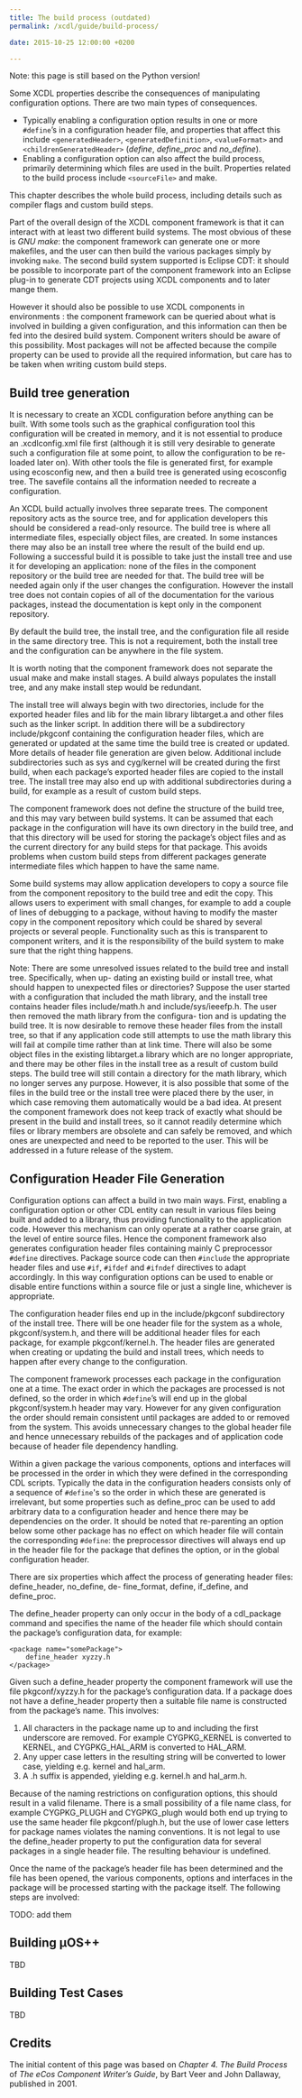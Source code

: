 ```yaml
---
title: The build process (outdated)
permalink: /xcdl/guide/build-process/

date: 2015-10-25 12:00:00 +0200

---
```


Note: this page is still based on the Python version!

Some XCDL properties describe the consequences of manipulating configuration options. There are two main types of consequences.

-   Typically enabling a configuration option results in one or more `#define`’s in a configuration header file, and properties that affect this include `<generatedHeader>`, `<generatedDefinition>`, `<valueFormat>` and `<childrenGeneratedHeader>` (*define*, *define_proc* and *no_define*).
-   Enabling a configuration option can also affect the build process, primarily determining which files are used in the built. Properties related to the build process include `<sourceFile>` and make.

This chapter describes the whole build process, including details such as compiler flags and custom build steps.

Part of the overall design of the XCDL component framework is that it can interact with at least two different build systems. The most obvious of these is *GNU make*: the component framework can generate one or more makefiles, and the user can then build the various packages simply by invoking `make`. The second build system supported is Eclipse CDT: it should be possible to incorporate part of the component framework into an Eclipse plug-in to generate CDT projects using XCDL components and to later mange them.

However it should also be possible to use XCDL components in environments : the component framework can be queried about what is involved in building a given configuration, and this information can then be fed into the desired build system. Component writers should be aware of this possibility. Most packages will not be affected because the compile property can be used to provide all the required information, but care has to be taken when writing custom build steps.

## Build tree generation

It is necessary to create an XCDL configuration before anything can be built. With some tools such as the graphical configuration tool this configuration will be created in memory, and it is not essential to produce an .xcdlconfig.xml file first (although it is still very desirable to generate such a configuration file at some point, to allow the configuration to be re-loaded later on). With other tools the file is generated first, for example using ecosconfig new, and then a build tree is generated using ecosconfig tree. The savefile contains all the information needed to recreate a configuration.

An XCDL build actually involves three separate trees. The component repository acts as the source tree, and for application developers this should be considered a read-only resource. The build tree is where all intermediate files, especially object files, are created. In some instances there may also be an install tree where the result of the build end up. Following a successful build it is possible to take just the install tree and use it for developing an application: none of the files in the component repository or the build tree are needed for that. The build tree will be needed again only if the user changes the configuration. However the install tree does not contain copies of all of the documentation for the various packages, instead the documentation is kept only in the component repository.

By default the build tree, the install tree, and the configuration file all reside in the same directory tree. This is not a requirement, both the install tree and the configuration can be anywhere in the file system.

It is worth noting that the component framework does not separate the usual make and make install stages. A build always populates the install tree, and any make install step would be redundant.

The install tree will always begin with two directories, include for the exported header files and lib for the main library libtarget.a and other files such as the linker script. In addition there will be a subdirectory include/pkgconf containing the configuration header files, which are generated or updated at the same time the build tree is created or updated. More details of header file generation are given below. Additional include subdirectories such as sys and cyg/kernel will be created during the first build, when each package’s exported header files are copied to the install tree. The install tree may also end up with additional subdirectories during a build, for example as a result of custom build steps.

The component framework does not define the structure of the build tree, and this may vary between build systems. It can be assumed that each package in the configuration will have its own directory in the build tree, and that this directory will be used for storing the package’s object files and as the current directory for any build steps for that package. This avoids problems when custom build steps from different packages generate intermediate files which happen to have the same name.

Some build systems may allow application developers to copy a source file from the component repository to the build tree and edit the copy. This allows users to experiment with small changes, for example to add a couple of lines of debugging to a package, without having to modify the master copy in the component repository which could be shared by several projects or several people. Functionality such as this is transparent to component writers, and it is the responsibility of the build system to make sure that the right thing happens.

Note: There are some unresolved issues related to the build tree and install tree. Specifically, when up- dating an existing build or install tree, what should happen to unexpected files or directories? Suppose the user started with a configuration that included the math library, and the install tree contains header files include/math.h and include/sys/ieeefp.h. The user then removed the math library from the configura- tion and is updating the build tree. It is now desirable to remove these header files from the install tree, so that if any application code still attempts to use the math library this will fail at compile time rather than at link time. There will also be some object files in the existing libtarget.a library which are no longer appropriate, and there may be other files in the install tree as a result of custom build steps. The build tree will still contain a directory for the math library, which no longer serves any purpose. However, it is also possible that some of the files in the build tree or the install tree were placed there by the user, in which case removing them automatically would be a bad idea. At present the component framework does not keep track of exactly what should be present in the build and install trees, so it cannot readily determine which files or library members are obsolete and can safely be removed, and which ones are unexpected and need to be reported to the user. This will be addressed in a future release of the system.

## Configuration Header File Generation

Configuration options can affect a build in two main ways. First, enabling a configuration option or other CDL entity can result in various files being built and added to a library, thus providing functionality to the application code. However this mechanism can only operate at a rather coarse grain, at the level of entire source files. Hence the component framework also generates configuration header files containing mainly C preprocessor `#define` directives. Package source code can then `#include` the appropriate header files and use `#if`, `#ifdef` and `#ifndef` directives to adapt accordingly. In this way configuration options can be used to enable or disable entire functions within a source file or just a single line, whichever is appropriate.

The configuration header files end up in the include/pkgconf subdirectory of the install tree. There will be one header file for the system as a whole, pkgconf/system.h, and there will be additional header files for each package, for example pkgconf/kernel.h. The header files are generated when creating or updating the build and install trees, which needs to happen after every change to the configuration.

The component framework processes each package in the configuration one at a time. The exact order in which the packages are processed is not defined, so the order in which `#define`’s will end up in the global pkgconf/system.h header may vary. However for any given configuration the order should remain consistent until packages are added to or removed from the system. This avoids unnecessary changes to the global header file and hence unnecessary rebuilds of the packages and of application code because of header file dependency handling.

Within a given package the various components, options and interfaces will be processed in the order in which they were defined in the corresponding CDL scripts. Typically the data in the configuration headers consists only of a sequence of `#define`'s so the order in which these are generated is irrelevant, but some properties such as define_proc can be used to add arbitrary data to a configuration header and hence there may be dependencies on the order. It should be noted that re-parenting an option below some other package has no effect on which header file will contain the corresponding `#define`: the preprocessor directives will always end up in the header file for the package that defines the option, or in the global configuration header.

There are six properties which affect the process of generating header files: define_header, no_define, de- fine_format, define, if_define, and define_proc.

The define_header property can only occur in the body of a cdl_package command and specifies the name of the header file which should contain the package’s configuration data, for example:

```
<package name="somePackage">
    define_header xyzzy.h
</package>
```

Given such a define_header property the component framework will use the file pkgconf/xyzzy.h for the package’s configuration data. If a package does not have a define_header property then a suitable file name is constructed from the package’s name. This involves:

1.  All characters in the package name up to and including the first underscore are removed. For example CYGPKG_KERNEL is converted to KERNEL, and CYGPKG_HAL_ARM is converted to HAL_ARM.
2.  Any upper case letters in the resulting string will be converted to lower case, yielding e.g. kernel and hal_arm.
3.  A .h suffix is appended, yielding e.g. kernel.h and hal_arm.h.

Because of the naming restrictions on configuration options, this should result in a valid filename. There is a small possibility of a file name class, for example CYGPKG_PLUGH and CYGPKG_plugh would both end up trying to use the same header file pkgconf/plugh.h, but the use of lower case letters for package names violates the naming conventions. It is not legal to use the define_header property to put the configuration data for several packages in a single header file. The resulting behaviour is undefined.

Once the name of the package’s header file has been determined and the file has been opened, the various components, options and interfaces in the package will be processed starting with the package itself. The following steps are involved:

TODO: add them

## Building µOS++

TBD

## Building Test Cases

TBD

## Credits

The initial content of this page was based on *Chapter 4. The Build Process* of *The eCos Component Writer’s Guide*, by Bart Veer and John Dallaway, published in 2001.
